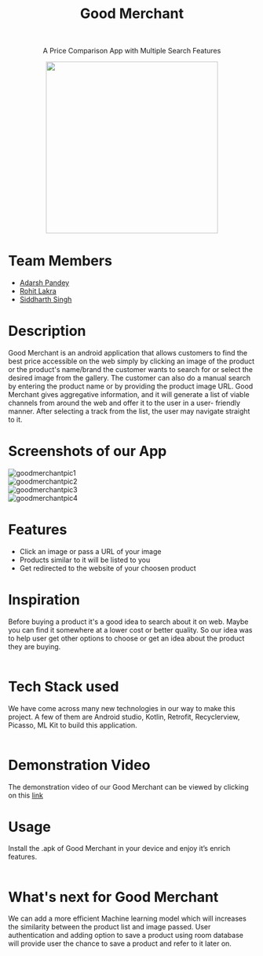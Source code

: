 <h1 align="center"> Good Merchant </h1>
<br />
<p align="center"> A Price Comparison App with Multiple Search Features </p>

<p align="center">
<image src ="https://user-images.githubusercontent.com/97015594/154835846-368f83f1-acce-4ac8-a997-e12e9c53a129.jpeg" height="350">
</p>

# Team Members
 * [Adarsh Pandey](https://github.com/addy0110)
 * [Rohit Lakra](https://github.com/RohitLakra299)
 * [Siddharth Singh](https://github.com/sekocoder)


# Description
 <p>Good Merchant is an android application that allows customers to find the best price accessible on the web simply by clicking an image of the product or the product's     
 name/brand the customer wants to search for or select the desired image from the gallery. The customer can also do a manual search by entering the product name or by providing 
 the product image URL. Good Merchant gives aggregative information, and it will generate a list of viable channels from around the web and offer it to the user in a user-
 friendly manner. After selecting a track from the list, the user may navigate straight to it.</p>

# Screenshots of our App
![goodmerchantpic1](https://user-images.githubusercontent.com/97015594/154833255-6607e661-9e54-45cc-aaf4-916fa99ff26e.png)
<br />
![goodmerchantpic2](https://user-images.githubusercontent.com/97015594/154833275-8b740447-f520-420f-9384-42dc54c4083f.png)
<br />
![goodmerchantpic3](https://user-images.githubusercontent.com/97015594/154833405-ba029e08-46c0-4af5-a57f-ace8bcffa214.png)
<br/>
![goodmerchantpic4](https://user-images.githubusercontent.com/97015594/154833411-46b4ee43-4f90-4e47-a97e-7829ecb14d82.png)
<br />

# Features
 * Click an image or pass a URL of your image
 * Products similar to it will be listed to you
 * Get redirected to the website of your choosen product

# Inspiration
 Before buying a product it's a good idea to search about it on web. Maybe you can find it somewhere at a lower cost or better quality. So our idea was to help user get
 other options to choose or get an idea about the product they are buying.
<br /><br />

# Tech Stack used
 We have come across many new technologies in our way to make this project. A few of them are Android studio, Kotlin, Retrofit, Recyclerview, Picasso, ML Kit to build this   application.
<br /><br />

# Demonstration Video

The demonstration video of our Good Merchant can be viewed by clicking on this [link](https://user-images.githubusercontent.com/97015594/154836172-1699686c-1c74-4d80-a827-3c33e1195da5.mp4)

# Usage
 Install the .apk of Good Merchant in your device and enjoy it’s enrich features.
<br /><br />

# What's next for Good Merchant
 We can add a more efficient Machine learning model which will increases the similarity between the product list and image passed. User authentication and adding option to save a product using room database will provide user the chance to save a product and refer to it later on.
